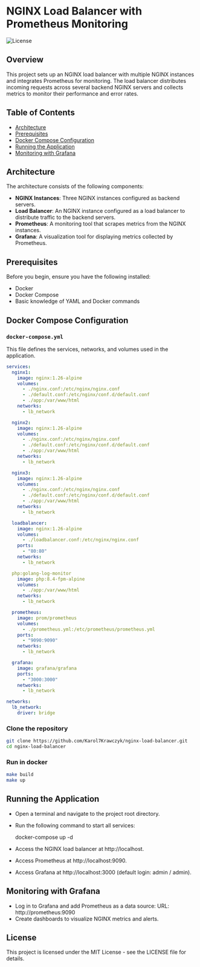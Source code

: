 # NGINX Load Balancer with Prometheus Monitoring

![License](https://img.shields.io/badge/license-MIT-blue.svg)

## Overview

This project sets up an NGINX load balancer with multiple NGINX instances and integrates Prometheus for monitoring. The load balancer distributes incoming requests across several backend NGINX servers and collects metrics to monitor their performance and error rates.

## Table of Contents

- [Architecture](#architecture)
- [Prerequisites](#prerequisites)
- [Docker Compose Configuration](#docker-compose-configuration)
- [Running the Application](#running-the-application)
- [Monitoring with Grafana](#monitoring-with-grafana)


## Architecture

The architecture consists of the following components:

- **NGINX Instances**: Three NGINX instances configured as backend servers.
- **Load Balancer**: An NGINX instance configured as a load balancer to distribute traffic to the backend servers.
- **Prometheus**: A monitoring tool that scrapes metrics from the NGINX instances.
- **Grafana**: A visualization tool for displaying metrics collected by Prometheus.

## Prerequisites

Before you begin, ensure you have the following installed:

- Docker
- Docker Compose
- Basic knowledge of YAML and Docker commands

## Docker Compose Configuration

### `docker-compose.yml`

This file defines the services, networks, and volumes used in the application.

```yaml
services:
  nginx1:
    image: nginx:1.26-alpine
    volumes:
      - ./nginx.conf:/etc/nginx/nginx.conf
      - ./default.conf:/etc/nginx/conf.d/default.conf
      - ./app:/var/www/html
    networks:
      - lb_network

  nginx2:
    image: nginx:1.26-alpine
    volumes:
      - ./nginx.conf:/etc/nginx/nginx.conf
      - ./default.conf:/etc/nginx/conf.d/default.conf
      - ./app:/var/www/html
    networks:
      - lb_network

  nginx3:
    image: nginx:1.26-alpine
    volumes:
      - ./nginx.conf:/etc/nginx/nginx.conf
      - ./default.conf:/etc/nginx/conf.d/default.conf
      - ./app:/var/www/html
    networks:
      - lb_network

  loadbalancer:
    image: nginx:1.26-alpine
    volumes:
      - ./loadbalancer.conf:/etc/nginx/nginx.conf
    ports:
      - "80:80"
    networks:
      - lb_network

  php:golang-log-monitor
    image: php:8.4-fpm-alpine
    volumes:
      - ./app:/var/www/html
    networks:
      - lb_network

  prometheus:
    image: prom/prometheus
    volumes:
      - ./prometheus.yml:/etc/prometheus/prometheus.yml
    ports:
      - "9090:9090"
    networks:
      - lb_network

  grafana:
    image: grafana/grafana
    ports:
      - "3000:3000"
    networks:
      - lb_network

networks:
  lb_network:
    driver: bridge
```

### Clone the repository
```bash
git clone https://github.com/Karol7Krawczyk/nginx-load-balancer.git
cd nginx-load-balancer
```

### Run in docker
```bash
make build
make up
```

## Running the Application
- Open a terminal and navigate to the project root directory.

- Run the following command to start all services:

  docker-compose up -d
- Access the NGINX load balancer at http://localhost.

- Access Prometheus at http://localhost:9090.

- Access Grafana at http://localhost:3000 (default login: admin / admin).


## Monitoring with Grafana
- Log in to Grafana and add Prometheus as a data source:
   URL: http://prometheus:9090
- Create dashboards to visualize NGINX metrics and alerts.


## License
This project is licensed under the MIT License - see the LICENSE file for details.
